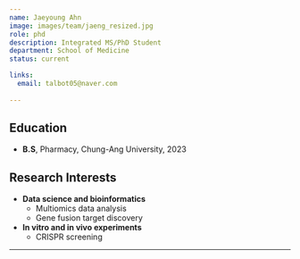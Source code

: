 ```yaml
---
name: Jaeyoung Ahn
image: images/team/jaeng_resized.jpg
role: phd
description: Integrated MS/PhD Student
department: School of Medicine
status: current

links:
  email: talbot05@naver.com
 
---
```



## **Education**

* **B.S**, Pharmacy, Chung-Ang University, 2023

## **Research Interests**

* **Data science and bioinformatics**
    - Multiomics data analysis
    - Gene fusion target discovery
* **In vitro and in vivo experiments**
    - CRISPR  screening 

---

